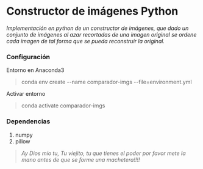 
# Constructor de imágenes Python
*Implementación en python de un constructor de imágenes, que dado un conjunto de imágenes al azar recortadas de una imagen original se ordene cada imagen de tal forma que se pueda reconstruir la original.*

### Configuración

Entorno en Anaconda3

> conda env create --name comparador-imgs --file=environment.yml

Activar entorno

> conda activate comparador-imgs

### Dependencias

 1. numpy
 2. pillow


> *Ay Dios mío tu, Tu viejito, tu que tienes el poder por favor mete la mano antes de que se forme una machetera!!!!*
